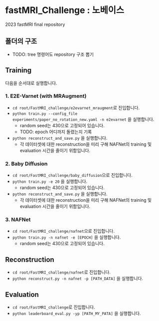 # fastMRI_Challenge : 노베이스
2023 fastMRI final repository
## 폴더의 구조
* TODO: tree 명령어도 repository 구조 뽑기
## Training
다음을 순서대로 실행합니다.
### 1. E2E-Varnet (with MRAugment)
* ```cd root/FastMRI_challenge/e2evarnet_mraugment```로 진입합니다.
* ```python train.py --config_file experiments/paper_no_rotation_new.yaml -n e2evarnet```
  을 실행합니다.
  * random seed는 430으로 고정되어 있습니다.
  * TODO: epoch 어디까지 돌렸는지 기록
* ```python reconstruct_and_save.py``` 을 실행합니다.
  * 각 데이터셋에 대한 reconstruction을 미리 구해 NAFNet의 training 및 evaluation 시간을 줄이기 위함입니다.
  
### 2. Baby Diffusion
* ```cd root/FastMRI_challenge/baby_diffusion```으로 진입합니다.
* ```python train.py -e 20``` 을 실행합니다.
  * random seed는 430으로 고정되어 있습니다.
* ```python reconstruct_and_save.py``` 을 실행합니다.
  * 각 데이터셋에 대한 reconstruction을 미리 구해 NAFNet의 training 및 evaluation 시간을 줄이기 위함입니다.

### 3. NAFNet
* ```cd root/FastMRI_challenge/nafnet```으로 진입합니다.
* ```python train.py -n nafnet -e [EPOCH]``` 을 실행합니다.
  * random seed는 430으로 고정되어 있습니다.
 
## Reconstruction
* ```cd root/FastMRI_challenge/nafnet```로 진입합니다.
* ```python reconstruct.py -n nafnet -p [PATH_DATA]``` 을 실행합니다.

## Evaluation
* ```cd root/FastMRI_challenge```로 진입합니다.
* ```python leaderboard_eval.py -yp [PATH_MY_PATA]``` 을 실행합니다.
